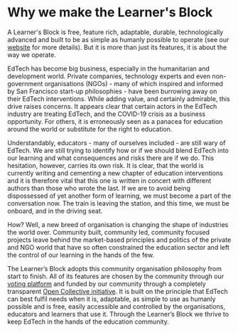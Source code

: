 # Why we make the Learner's Block

A Learner's Block is free, feature rich, adaptable, durable, technologically advanced and built to be as simple as humanly possible to operate \(see our [website](https://learnersblock.org) for more details\). But it is more than just its features, it is about the way we operate. 

EdTech has become big business, especially in the humanitarian and development world. Private companies, technology experts and even non-government organisations \(NGOs\) - many of which inspired and informed by San Francisco start-up philosophies - have been burrowing away on their EdTech interventions. While adding value, and certainly admirable, this drive raises concerns. It appears clear that certain actors in the EdTech industry are treating EdTech, and the COVID-19 crisis as a business opportunity. For others, it is erroneously seen as a panacea for education around the world or substitute for the right to education. 

Understandably, educators - many of ourselves included - are still wary of EdTech. We are still trying to identify how or if we should blend EdTech into our learning and what consequences and risks there are if we do. This hesitation, however, carries its own risk. It is clear, that the world is currently writing and cementing a new chapter of education interventions and it is therefore vital that this one is written in concert with different authors than those who wrote the last. If we are to avoid being dispossessed of yet another form of learning, we must become a part of the conversation now. The train is leaving the station, and this time, we must be onboard, and in the driving seat.

How? Well, a new breed of organisation is changing the shape of industries the world over. Community built, community led, community focused projects leave behind the market-based principles and politics of the private and NGO world that have so often constrained the education sector and left the control of our learning in the hands of the few. 

The Learner’s Block adopts this community organisation philosophy from start to finish. All of its features are chosen by the community through our [voting platform](https://vote.learnersblock.org/) and funded by our community through a completely transparent [Open Collective initiative](how-we-are-funded.md). It is built on the principle that EdTech can best fulfil needs when it is, adaptable, as simple to use as humanly possible and is free, easily accessible and controlled by the organisations, educators and learners that use it. Through the Learner’s Block we thrive to keep EdTech in the hands of the education community.

